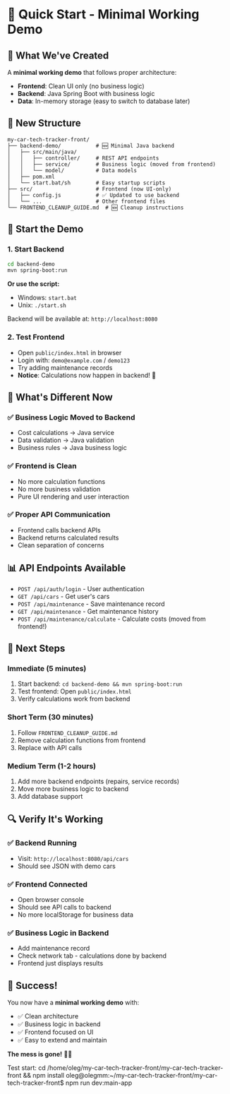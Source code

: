 # 🚀 Quick Start - Minimal Working Demo

## 🎯 What We've Created

A **minimal working demo** that follows proper architecture:
- **Frontend**: Clean UI only (no business logic)
- **Backend**: Java Spring Boot with business logic
- **Data**: In-memory storage (easy to switch to database later)

## 📁 New Structure

```
my-car-tech-tracker-front/
├── backend-demo/           # 🆕 Minimal Java backend
│   ├── src/main/java/
│   │   ├── controller/     # REST API endpoints
│   │   ├── service/        # Business logic (moved from frontend)
│   │   └── model/          # Data models
│   ├── pom.xml
│   └── start.bat/sh        # Easy startup scripts
├── src/                    # Frontend (now UI-only)
│   ├── config.js           # ✅ Updated to use backend
│   └── ...                 # Other frontend files
└── FRONTEND_CLEANUP_GUIDE.md  # 🆕 Cleanup instructions
```

## 🚀 Start the Demo

### 1. Start Backend
```bash
cd backend-demo
mvn spring-boot:run
```
**Or use the script:**
- Windows: `start.bat`
- Unix: `./start.sh`

Backend will be available at: `http://localhost:8080`

### 2. Test Frontend
- Open `public/index.html` in browser
- Login with: `demo@example.com` / `demo123`
- Try adding maintenance records
- **Notice**: Calculations now happen in backend! 🎉

## 🔧 What's Different Now

### ✅ **Business Logic Moved to Backend**
- Cost calculations → Java service
- Data validation → Java validation
- Business rules → Java business logic

### ✅ **Frontend is Clean**
- No more calculation functions
- No more business validation
- Pure UI rendering and user interaction

### ✅ **Proper API Communication**
- Frontend calls backend APIs
- Backend returns calculated results
- Clean separation of concerns

## 📊 API Endpoints Available

- `POST /api/auth/login` - User authentication
- `GET /api/cars` - Get user's cars
- `POST /api/maintenance` - Save maintenance record
- `GET /api/maintenance` - Get maintenance history
- `POST /api/maintenance/calculate` - Calculate costs (moved from frontend!)

## 🎯 Next Steps

### Immediate (5 minutes)
1. Start backend: `cd backend-demo && mvn spring-boot:run`
2. Test frontend: Open `public/index.html`
3. Verify calculations work from backend

### Short Term (30 minutes)
1. Follow `FRONTEND_CLEANUP_GUIDE.md`
2. Remove calculation functions from frontend
3. Replace with API calls

### Medium Term (1-2 hours)
1. Add more backend endpoints (repairs, service records)
2. Move more business logic to backend
3. Add database support

## 🔍 Verify It's Working

### ✅ Backend Running
- Visit: `http://localhost:8080/api/cars`
- Should see JSON with demo cars

### ✅ Frontend Connected
- Open browser console
- Should see API calls to backend
- No more localStorage for business data

### ✅ Business Logic in Backend
- Add maintenance record
- Check network tab - calculations done by backend
- Frontend just displays results

## 🎉 Success!

You now have a **minimal working demo** with:
- ✅ Clean architecture
- ✅ Business logic in backend
- ✅ Frontend focused on UI
- ✅ Easy to extend and maintain

**The mess is gone!** 🧹✨ 

Test start:
cd /home/oleg/my-car-tech-tracker-front/my-car-tech-tracker-front && npm install
oleg@olegmm:~/my-car-tech-tracker-front/my-car-tech-tracker-front$ npm run dev:main-app